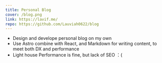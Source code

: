 ```yaml
---
title: Personal Blog
cover: /blog.png
link: https://lavif.me/
repo: https://github.com/Lauviah0622/blog
---
```


- Design and develope personal blog on my own
- Use Astro combine with React, and Markdown for writing content, to meet both DX and performance
- Light house Performance is fine, but lack of SEO ：(
